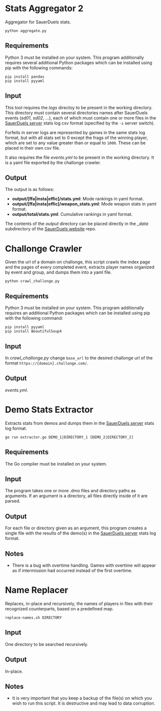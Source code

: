 # Stats Aggregator 2

Aggregator for SauerDuels stats.

```
python aggregate.py
```

## Requirements

Python 3 must be installed on your system. This program additionally requires several additional Python packages which can be installed using pip with the following commands:

```
pip install pandas
pip install pyyaml
```

## Input

This tool requires the *logs* directoy to be present in the working directory. This directory must contain several directories names after SauerDuels events (*sd01*, *sd02*, ...), each of which must contain one or more files in the [SauerDuels server](https://github.com/sauerduels/server) stats log csv format (specified by the `-s` server switch).

Forfeits in server logs are represented by games in the same stats log format, but with all stats set to 0 except the frags of the winning player, which are set to any value greater than or equal to `1000`. These can be placed in their own csv file.

It also requires the file *events.yml* to be present in the working directory. It is a yaml file exported by the challonge crawler.

## Output

The output is as follows:

- **output/[ffa|insta|effic]/stats.yml**: Mode rankings in yaml format.
- **output/[ffa|insta|effic]/weapon_stats.yml**: Mode weapon stats in yaml format.
- **output/total/stats.yml**: Cumulative rankings in yaml format.

The contents of the *output* directory can be placed directly in the *_data* subdirectory of the [SauerDuels website](https://github.com/sauerduels/website) repo.

# Challonge Crawler

Given the url of a domain on challonge, this script crawls the index page and the pages of every completed event, extracts player names organized by event and group, and dumps them into a yaml file.

```
python crawl_challonge.py
```

## Requirements

Python 3 must be installed on your system. This program additionally requires an additional Python packages which can be installed using pip with the following command:

```
pip install pyyaml
pip install BeautifulSoup4
```

## Input

In *crawl_challonge.py* change `base_url` to the desired challonge url of the format `https://{domain}.challonge.com/`.

## Output

*events.yml*.

# Demo Stats Extractor

Extracts stats from demos and dumps them in the [SauerDuels server](https://github.com/sauerduels/server) stats log format.

```
go run extractor.go DEMO_1|DIRECTORY_1 [DEMO_2|DIRECTORY_2]
```

## Requirements

The Go compiler must be installed on your system.

## Input

The program takes one or more .dmo files and directory paths as arguments. If an argument is a directory, all files directly inside of it are parsed.

## Output

For each file or directory given as an argument, this program creates a single file with the results of the demo(s) in the [SauerDuels server](https://github.com/sauerduels/server) stats log format.

## Notes

- There is a bug with overtime handling. Games with overtime will appear as if intermission had occurred instead of the first overtime.

# Name Replacer

Replaces, in-place and recursively, the names of players in files with their recognized counterparts, based on a predefined map.

```
replace-names.sh DIRECTORY
```

## Input

One directory to be searched recursively.

## Output

In-place.

## Notes

- It is very important that you keep a backup of the file(s) on which you wish to run this script. It is destructive and may lead to data corruption.
